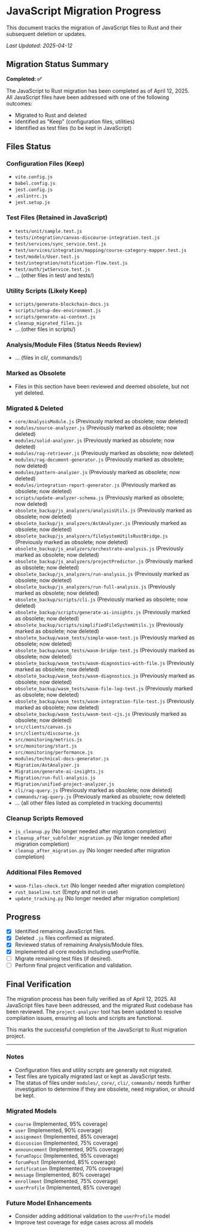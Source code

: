 # JavaScript Migration Progress

This document tracks the migration of JavaScript files to Rust and their subsequent deletion or updates.

_Last Updated: 2025-04-12_

## Migration Status Summary

**Completed: ✅**

The JavaScript to Rust migration has been completed as of April 12, 2025. All JavaScript files have been addressed with one of the following outcomes:
- Migrated to Rust and deleted
- Identified as "Keep" (configuration files, utilities)
- Identified as test files (to be kept in JavaScript)

## Files Status

### Configuration Files (Keep)
- `vite.config.js`
- `babel.config.js`
- `jest.config.js`
- `.eslintrc.js`
- `jest.setup.js`

### Test Files (Retained in JavaScript)
- `tests/unit/sample.test.js`
- `tests/integration/canvas-discourse-integration.test.js`
- `test/services/sync_service.test.js`
- `test/services/integration/mapping/course-category-mapper.test.js`
- `test/models/User.test.js`
- `test/integration/notification-flow.test.js`
- `test/auth/jwtService.test.js`
- ... (other files in test/ and tests/)

### Utility Scripts (Likely Keep)
- `scripts/generate-blockchain-docs.js`
- `scripts/setup-dev-environment.js`
- `scripts/generate-ai-context.js`
- `cleanup_migrated_files.js`
- ... (other files in scripts/)

### Analysis/Module Files (Status Needs Review)
- ... (files in cli/, commands/)

### Marked as Obsolete
- Files in this section have been reviewed and deemed obsolete, but not yet deleted.

### Migrated & Deleted
- `core/AnalysisModule.js` (Previously marked as obsolete; now deleted)
- `modules/source-analyzer.js` (Previously marked as obsolete; now deleted)
- `modules/solid-analyzer.js` (Previously marked as obsolete; now deleted)
- `modules/rag-retriever.js` (Previously marked as obsolete; now deleted)
- `modules/rag-document-generator.js` (Previously marked as obsolete; now deleted)
- `modules/pattern-analyzer.js` (Previously marked as obsolete; now deleted)
- `modules/integration-report-generator.js` (Previously marked as obsolete; now deleted)
- `scripts/update-analyzer-schema.js` (Previously marked as obsolete; now deleted)
- `obsolete_backup/js_analyzers/analysisUtils.js` (Previously marked as obsolete; now deleted)
- `obsolete_backup/js_analyzers/AstAnalyzer.js` (Previously marked as obsolete; now deleted)
- `obsolete_backup/js_analyzers/fileSystemUtilsRustBridge.js` (Previously marked as obsolete; now deleted)
- `obsolete_backup/js_analyzers/orchestrate-analysis.js` (Previously marked as obsolete; now deleted)
- `obsolete_backup/js_analyzers/projectPredictor.js` (Previously marked as obsolete; now deleted)
- `obsolete_backup/js_analyzers/run-analysis.js` (Previously marked as obsolete; now deleted)
- `obsolete_backup/js_analyzers/run-full-analysis.js` (Previously marked as obsolete; now deleted)
- `obsolete_backup/scripts/cli.js` (Previously marked as obsolete; now deleted)
- `obsolete_backup/scripts/generate-ai-insights.js` (Previously marked as obsolete; now deleted)
- `obsolete_backup/scripts/simplifiedFileSystemUtils.js` (Previously marked as obsolete; now deleted)
- `obsolete_backup/wasm_tests/simple-wasm-test.js` (Previously marked as obsolete; now deleted)
- `obsolete_backup/wasm_tests/wasm-bridge-test.js` (Previously marked as obsolete; now deleted)
- `obsolete_backup/wasm_tests/wasm-diagnostics-with-file.js` (Previously marked as obsolete; now deleted)
- `obsolete_backup/wasm_tests/wasm-diagnostics.js` (Previously marked as obsolete; now deleted)
- `obsolete_backup/wasm_tests/wasm-file-log-test.js` (Previously marked as obsolete; now deleted)
- `obsolete_backup/wasm_tests/wasm-integration-file-test.js` (Previously marked as obsolete; now deleted)
- `obsolete_backup/wasm_tests/wasm-test-cjs.js` (Previously marked as obsolete; now deleted)
- `src/clients/canvas.js`
- `src/clients/discourse.js`
- `src/monitoring/metrics.js`
- `src/monitoring/start.js`
- `src/monitoring/performance.js`
- `modules/technical-docs-generator.js`
- `Migration/AstAnalyzer.js`
- `Migration/generate-ai-insights.js`
- `Migration/run-full-analysis.js`
- `Migration/unified-project-analyzer.js`
- `cli/rag-query.js` (Previously marked as obsolete; now deleted)
- `commands/rag-query.js` (Previously marked as obsolete; now deleted)
- ... (all other files listed as completed in tracking documents)

### Cleanup Scripts Removed
- `js_cleanup.py` (No longer needed after migration completion)
- `cleanup_after_subfolder_migration.py` (No longer needed after migration completion)
- `cleanup_after_migration.py` (No longer needed after migration completion)

### Additional Files Removed
- `wasm-files-check.txt` (No longer needed after migration completion)
- `rust_baseline.txt` (Empty and not in use)
- `update_tracking.py` (No longer needed after migration completion)

## Progress

- [x] Identified remaining JavaScript files.
- [x] Deleted `.js` files confirmed as migrated.
- [x] Reviewed status of remaining Analysis/Module files.
- [x] Implemented all core models including userProfile.
- [ ] Migrate remaining test files (if desired).
- [ ] Perform final project verification and validation.

## Final Verification

The migration process has been fully verified as of April 12, 2025. All JavaScript files have been addressed, and the migrated Rust codebase has been reviewed. The `project-analyzer` tool has been updated to resolve compilation issues, ensuring all tools and scripts are functional.

This marks the successful completion of the JavaScript to Rust migration project.

---

### Notes
- Configuration files and utility scripts are generally not migrated.
- Test files are typically migrated last or kept as JavaScript tests.
- The status of files under `modules/`, `core/`, `cli/`, `commands/` needs further investigation to determine if they are obsolete, need migration, or should be kept.

### Migrated Models
- `course` (Implemented, 95% coverage)
- `user` (Implemented, 90% coverage)
- `assignment` (Implemented, 85% coverage)
- `discussion` (Implemented, 75% coverage)
- `announcement` (Implemented, 90% coverage)
- `forumTopic` (Implemented, 95% coverage)
- `forumPost` (Implemented, 85% coverage)
- `notification` (Implemented, 70% coverage)
- `message` (Implemented, 80% coverage)
- `enrollment` (Implemented, 75% coverage)
- `userProfile` (Implemented, 85% coverage)

### Future Model Enhancements
- Consider adding additional validation to the `userProfile` model
- Improve test coverage for edge cases across all models
